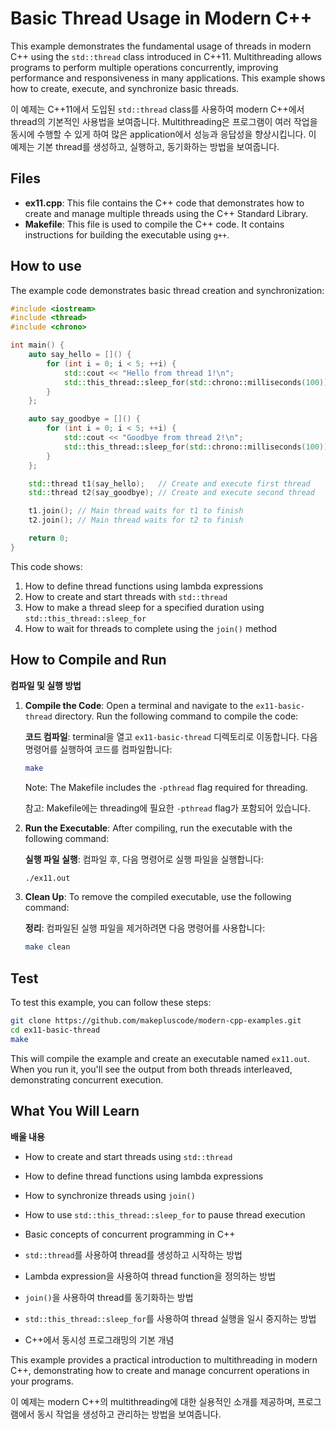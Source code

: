 # Basic Thread Usage in Modern C++

This example demonstrates the fundamental usage of threads in modern C++ using the `std::thread` class introduced in C++11. Multithreading allows programs to perform multiple operations concurrently, improving performance and responsiveness in many applications. This example shows how to create, execute, and synchronize basic threads.

이 예제는 C++11에서 도입된 `std::thread` class를 사용하여 modern C++에서 thread의 기본적인 사용법을 보여줍니다. Multithreading은 프로그램이 여러 작업을 동시에 수행할 수 있게 하여 많은 application에서 성능과 응답성을 향상시킵니다. 이 예제는 기본 thread를 생성하고, 실행하고, 동기화하는 방법을 보여줍니다.

## Files

- **ex11.cpp**: This file contains the C++ code that demonstrates how to create and manage multiple threads using the C++ Standard Library.
- **Makefile**: This file is used to compile the C++ code. It contains instructions for building the executable using `g++`.

## How to use

The example code demonstrates basic thread creation and synchronization:

```cpp
#include <iostream>
#include <thread>
#include <chrono>

int main() {
    auto say_hello = []() {
        for (int i = 0; i < 5; ++i) {
            std::cout << "Hello from thread 1!\n";
            std::this_thread::sleep_for(std::chrono::milliseconds(100)); // Wait for 100ms
        }
    };

    auto say_goodbye = []() {
        for (int i = 0; i < 5; ++i) {
            std::cout << "Goodbye from thread 2!\n";
            std::this_thread::sleep_for(std::chrono::milliseconds(100)); // Wait for 100ms
        }
    };

    std::thread t1(say_hello);   // Create and execute first thread
    std::thread t2(say_goodbye); // Create and execute second thread

    t1.join(); // Main thread waits for t1 to finish
    t2.join(); // Main thread waits for t2 to finish

    return 0;
}
```

This code shows:
1. How to define thread functions using lambda expressions
2. How to create and start threads with `std::thread`
3. How to make a thread sleep for a specified duration using `std::this_thread::sleep_for`
4. How to wait for threads to complete using the `join()` method

## How to Compile and Run

**컴파일 및 실행 방법**

1. **Compile the Code**: Open a terminal and navigate to the `ex11-basic-thread` directory. Run the following command to compile the code:

   **코드 컴파일**: terminal을 열고 `ex11-basic-thread` 디렉토리로 이동합니다. 다음 명령어를 실행하여 코드를 컴파일합니다:
   ```bash
   make
   ```
   Note: The Makefile includes the `-pthread` flag required for threading.

   참고: Makefile에는 threading에 필요한 `-pthread` flag가 포함되어 있습니다.

2. **Run the Executable**: After compiling, run the executable with the following command:

   **실행 파일 실행**: 컴파일 후, 다음 명령어로 실행 파일을 실행합니다:
   ```bash
   ./ex11.out
   ```

3. **Clean Up**: To remove the compiled executable, use the following command:

   **정리**: 컴파일된 실행 파일을 제거하려면 다음 명령어를 사용합니다:
   ```bash
   make clean
   ```

## Test

To test this example, you can follow these steps:

```bash
git clone https://github.com/makepluscode/modern-cpp-examples.git
cd ex11-basic-thread
make
```

This will compile the example and create an executable named `ex11.out`. When you run it, you'll see the output from both threads interleaved, demonstrating concurrent execution.

## What You Will Learn

**배울 내용**

- How to create and start threads using `std::thread`
- How to define thread functions using lambda expressions
- How to synchronize threads using `join()`
- How to use `std::this_thread::sleep_for` to pause thread execution
- Basic concepts of concurrent programming in C++

- `std::thread`를 사용하여 thread를 생성하고 시작하는 방법
- Lambda expression을 사용하여 thread function을 정의하는 방법
- `join()`을 사용하여 thread를 동기화하는 방법
- `std::this_thread::sleep_for`를 사용하여 thread 실행을 일시 중지하는 방법
- C++에서 동시성 프로그래밍의 기본 개념

This example provides a practical introduction to multithreading in modern C++, demonstrating how to create and manage concurrent operations in your programs.

이 예제는 modern C++의 multithreading에 대한 실용적인 소개를 제공하며, 프로그램에서 동시 작업을 생성하고 관리하는 방법을 보여줍니다.
